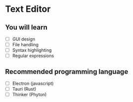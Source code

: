 # Text Editor

## You will learn

- [ ] GUI design
- [ ] File handling
- [ ] Syntax highlighting
- [ ] Regular expressions

## Recommended programming language

- [ ] Electron (javascript)
- [ ] Tauri (Rust)
- [ ] Thinker (Phyton)
